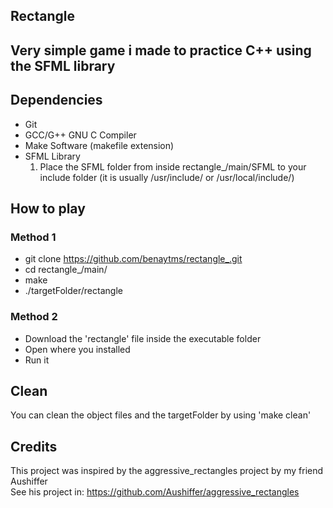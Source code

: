 ## Rectangle

## Very simple game i made to practice C++ using the SFML library

## Dependencies
* Git
* GCC/G++ GNU C Compiler
* Make Software (makefile extension)
* SFML Library<br>
    1) Place the SFML folder from inside rectangle_/main/SFML to your include folder (it is usually /usr/include/ or /usr/local/include/) 

## How to play
### Method 1

* git clone https://github.com/benaytms/rectangle_.git
* cd rectangle_/main/
* make
* ./targetFolder/rectangle

### Method 2

* Download the 'rectangle' file inside the executable folder
* Open where you installed
* Run it

## Clean
You can clean the object files and the targetFolder
by using 'make clean'

## Credits
This project was inspired by the aggressive_rectangles project by my friend Aushiffer<br>
See his project in: https://github.com/Aushiffer/aggressive_rectangles
